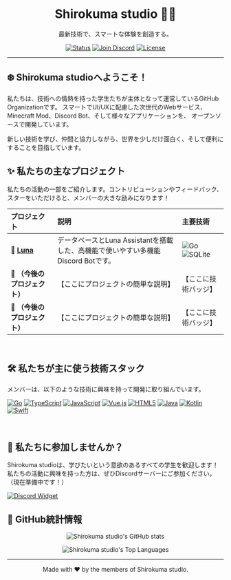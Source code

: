 <h1 align="center">
  Shirokuma studio 🐻‍❄️
</h1>

<p align="center">
  最新技術で、スマートな体験を創造する。
</p>

<p align="center">
    <a href="#"><img src="https://img.shields.io/badge/Status-Active-brightgreen?style=for-the-badge" alt="Status"></a>
    <a href="https://discord.gg/w28TXCyjpA"><img src="https://img.shields.io/badge/Join_our_Discord-5865F2?style=for-the-badge&logo=discord&logoColor=white" alt="Join Discord"></a>
    <a href="#"><img src="https://img.shields.io/badge/License-Open_Source-blue.svg?style=for-the-badge" alt="License"></a>
</p>

---

## ❄️ Shirokuma studioへようこそ！

私たちは、技術への情熱を持った学生たちが主体となって運営しているGitHub Organizationです。
スマートでUI/UXに配慮した次世代のWebサービス、Minecraft Mod、Discord Bot、そして様々なアプリケーションを、
オープンソースで開発しています。

新しい技術を学び、仲間と協力しながら、世界を少しだけ面白く、そして便利にすることを目指しています。

## ✨ 私たちの主なプロジェクト

私たちの活動の一部をご紹介します。コントリビューションやフィードバック、スターをいただけると、メンバーの大きな励みになります！

| プロジェクト | 説明 | 主要技術 |
| :--- | :--- | :--- |
| 🐧 **[Luna](https://github.com/shirokuma-studio/Luna)** | データベースとLuna Assistantを搭載した、高機能で使いやすい多機能Discord Botです。 | ![Go](https://img.shields.io/badge/-Go-00ADD8?style=flat&logo=go&logoColor=white) ![SQLite](https://img.shields.io/badge/-SQLite-003B57?style=flat&logo=sqlite&logoColor=white) |
| 🚀 **（今後のプロジェクト）** | 【ここにプロジェクトの簡単な説明】 | 【ここに技術バッジ】 |
| 🎨 **（今後のプロジェクト）** | 【ここにプロジェクトの簡単な説明】 | 【ここに技術バッジ】 |

<br>

## 🛠️ 私たちが主に使う技術スタック
メンバーは、以下のような技術に興味を持って開発に取り組んでいます。

<p align="left">
  <a href="#"><img src="https://img.shields.io/badge/Go-00ADD8?style=for-the-badge&logo=go&logoColor=white" alt="Go"></a>
  <a href="#"><img src="https://img.shields.io/badge/TypeScript-3178C6?style=for-the-badge&logo=typescript&logoColor=white" alt="TypeScript"></a>
  <a href="#"><img src="https://img.shields.io/badge/JavaScript-F7DF1E?style=for-the-badge&logo=javascript&logoColor=black" alt="JavaScript"></a>
  <a href="#"><img src="https://img.shields.io/badge/Vue.js-4FC08D?style=for-the-badge&logo=vue.js&logoColor=white" alt="Vue.js"></a>
  <a href="#"><img src="https://img.shields.io/badge/HTML5-E34F26?style=for-the-badge&logo=html5&logoColor=white" alt="HTML5"></a>
  <a href="#"><img src="https://img.shields.io/badge/Java-ED8B00?style=for-the-badge&logo=openjdk&logoColor=white" alt="Java"></a>
  <a href="#"><img src="https://img.shields.io/badge/Kotlin-7F52FF?style=for-the-badge&logo=kotlin&logoColor=white" alt="Kotlin"></a>
  <a href="#"><img src="https://img.shields.io/badge/Swift-F05138?style=for-the-badge&logo=swift&logoColor=white" alt="Swift"></a>
</p>

<br>

## 🤝 私たちに参加しませんか？
Shirokuma studioは、学びたいという意欲のあるすべての学生を歓迎します！
私たちの活動に興味を持った方は、ぜひDiscordサーバーにご参加ください。（現在準備中です！）

<p>
  <a href="https://discord.gg/w28TXCyjpA">
    <img src="https://invidget.switchblade.xyz/YOUR_SERVER_ID" alt="Discord Widget">
  </a>
</p>

## 🌟 GitHub統計情報
<p align="center">
  <img src="https://github-readme-stats.vercel.app/api?username=shirokuma-studio&show_icons=true&theme=transparent&hide_border=true&title_color=00aeff&icon_color=00aeff" alt="Shirokuma studio's GitHub stats" />
</p>
<p align="center">
  <img src="https://github-readme-stats.vercel.app/api/top-langs/?username=shirokuma-studio&layout=compact&theme=transparent&hide_border=true&title_color=00aeff&langs_count=8" alt="Shirokuma studio's Top Languages" />
</p>

---
<p align="center">
  Made with ❤️ by the members of Shirokuma studio.
</p>
